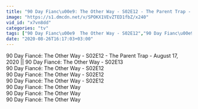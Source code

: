 ```yaml
---
title: "90 Day Fianc\u00e9: The Other Way - S02E12 - The Parent Trap - August 17, 2020 90 Day Fianc\u00e9: The Other Way - S02E13"
image: "https://s1.dmcdn.net/v/SPOKX1VEvZTED1fbZ/x240"
vid_id: "x7vn8dd"
categories: "tv"
tags: ["90 Day Fianc\u00e9  The Other Way - S02E12","90 Day Fianc\u00e9  The Other Way",]
date: "2020-08-26T16:17:03+03:00"
---
```

90 Day Fiancé: The Other Way - S02E12 - The Parent Trap - August 17, 2020 || 90 Day Fiancé: The Other Way - S02E13  <br>90 Day Fiancé: The Other Way - S02E12  <br>90 Day Fiancé: The Other Way - S02E12  <br>90 Day Fiancé: The Other Way - S02E12  <br>90 Day Fiancé: The Other Way   <br>90 Day Fiancé: The Other Way   <br>90 Day Fiancé: The Other Way
